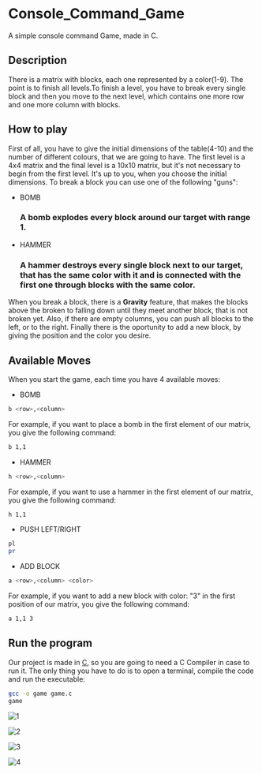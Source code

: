 # Console_Command_Game
A simple console command Game, made in C.

## Description

There is a matrix with blocks, each one represented by a color(1-9). The point is to finish all levels.To finish a level, you have to break every single block and then you move to the next level, which contains one more row and one more column with blocks.

## How to play

First of all, you have to give the initial dimensions of the table(4-10) and the number of different colours, that we are going to have. The first level is a 4x4 matrix and the final level is a 10x10 matrix, but it's not necessary to begin from the first level. It's up to you, when you choose the initial dimensions. To break a block you can use one of the following "guns":
* BOMB
  ### A bomb explodes every block around our target with range 1.
* HAMMER
  ### A hammer destroys every single block next to our target, that has the same color with it and is connected with the first one through blocks with the same color.
  
When you break a block, there is a **Gravity** feature, that makes the blocks above the broken to falling down until they meet another block, that is not broken yet.
Also, if there are empty columns, you can push all blocks to the left, or to the right. Finally there is the oportunity to add a new block, by giving the position and the color you desire.
## Available Moves

When you start the game, each time you have 4 available moves:
* BOMB
 ```bash
b <row>,<column>
```
For example, if you want to place a bomb in the first element of our matrix, you give the following command:
 ```bash
b 1,1
```

* HAMMER
 ```bash
h <row>,<column>
```

For example, if you want to use a hammer in the first element of our matrix, you give the following command:
 ```bash
h 1,1
```

* PUSH LEFT/RIGHT
```bash
pl
pr
```

* ADD BLOCK
 ```bash
a <row>,<column> <color>
```

For example, if you want to add a new block with color: "3" in the first position of our matrix, you give the following command:
 ```bash
a 1,1 3
```

## Run the program

Our project is made in [C](https://en.wikipedia.org/wiki/C_(programming_language)#:~:text=C%20is%20an%20imperative%20procedural,all%20with%20minimal%20runtime%20support.), so you are going to need a C Compiler in case to run it. The only thing you have to do is to open a terminal, compile the code and run the executable:

```bash
gcc -o game game.c
game
```



![1](https://user-images.githubusercontent.com/80547372/166111455-6bcf1c7e-d81c-49b1-80d3-6fad28540c0f.PNG)

![2](https://user-images.githubusercontent.com/80547372/166112482-5db78a3d-61c0-4110-a4e0-beb1b027b00f.PNG)

![3](https://user-images.githubusercontent.com/80547372/166112486-cc1f7eae-fd57-4dd4-bd84-b53a716eca23.PNG)

![4](https://user-images.githubusercontent.com/80547372/166112488-c87751cf-20d0-4778-9da5-89388637810d.PNG)

